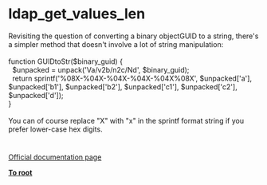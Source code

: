 # ldap_get_values_len




<div class="phpcode"><span class="html">
Revisiting the question of converting a binary objectGUID to a string, there&apos;s a simpler method that doesn&apos;t involve a lot of string manipulation:<br><br>function GUIDtoStr($binary_guid) {<br>&#xA0; $unpacked = unpack(&apos;Va/v2b/n2c/Nd&apos;, $binary_guid);<br>&#xA0; return sprintf(&apos;%08X-%04X-%04X-%04X-%04X%08X&apos;, $unpacked[&apos;a&apos;], $unpacked[&apos;b1&apos;], $unpacked[&apos;b2&apos;], $unpacked[&apos;c1&apos;], $unpacked[&apos;c2&apos;], $unpacked[&apos;d&apos;]);<br>}<br><br>You can of course replace &quot;X&quot; with &quot;x&quot; in the sprintf format string if you prefer lower-case hex digits.</span>
</div>
  

#

[Official documentation page](https://www.php.net/manual/en/function.ldap-get-values-len.php)

**[To root](/README.md)**